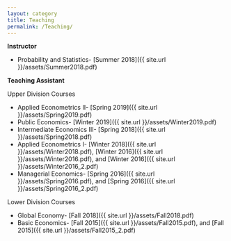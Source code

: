```yaml
---
layout: category
title: Teaching
permalink: /Teaching/
---
```


**Instructor**
- Probability and Statistics- [Summer 2018]({{ site.url }}/assets/Summer2018.pdf)

**Teaching Assistant**

Upper Division Courses
- Applied Econometrics II- [Spring 2019]({{ site.url }}/assets/Spring2019.pdf)
- Public Economics- [Winter 2019]({{ site.url }}/assets/Winter2019.pdf)
- Intermediate Economics III- [Spring 2018]({{ site.url }}/assets/Spring2018.pdf)
- Applied Econometrics I- [Winter 2018]({{ site.url }}/assets/Winter2018.pdf), [Winter 2016]({{ site.url }}/assets/Winter2016.pdf), and [Winter 2016]({{ site.url }}/assets/Winter2016_2.pdf)
- Managerial Economics- [Spring 2016]({{ site.url }}/assets/Spring2016.pdf), and [Spring 2016]({{ site.url }}/assets/Spring2016_2.pdf)

Lower Division Courses
- Global Economy- [Fall 2018]({{ site.url }}/assets/Fall2018.pdf)
- Basic Economics- [Fall 2015]({{ site.url }}/assets/Fall2015.pdf), and [Fall 2015]({{ site.url }}/assets/Fall2015_2.pdf)
